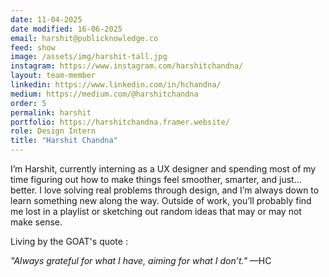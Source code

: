```yaml
---
date: 11-04-2025
date modified: 16-06-2025
email: harshit@publicknowledge.co
feed: show
image: /assets/img/harshit-tall.jpg
instagram: https://www.instagram.com/harshitchandna/
layout: team-member
linkedin: https://www.linkedin.com/in/hchandna/
medium: https://medium.com/@harshitchandna
order: 5
permalink: harshit
portfolio: https://harshitchandna.framer.website/
role: Design Intern
title: "Harshit Chandna"
---
```


I’m Harshit, currently interning as a UX designer and spending most of my time figuring out how to make things feel smoother, smarter, and just…better. I love solving real problems through design, and I’m always down to learn something new along the way. Outside of work, you’ll probably find me lost in a playlist or sketching out random ideas that may or may not make sense.

Living by the GOAT's quote :

*"Always grateful for what I have, aiming for what I don’t."*
—HC